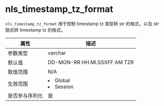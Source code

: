 # nls_timestamp_tz_format

`nls_timestamp_tz_format` 用于控制 timestamp tz 类型转 str 的格式，以及 str 隐式转 timestamp tz 的格式。


| **属性**  |                                                   **描述**                                                   |
|---------|------------------------------------------------------------------------------------------------------------|
| 参数类型    | varchar                 |
| 默认值     | DD-MON-RR HH.MI.SSXFF AM TZR                                                                               |
| 取值范围    | N/A                     |
| 生效范围    | <li> Global   <li> Session    |
| 是否参与序列化 | 是                       |
